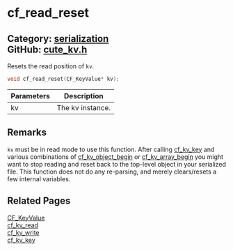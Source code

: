 # cf_read_reset

Category: [serialization](https://github.com/RandyGaul/cute_framework/blob/master/docs/api_reference?id=serialization)  
GitHub: [cute_kv.h](https://github.com/RandyGaul/cute_framework/blob/master/include/cute_kv.h)  
---

Resets the read position of `kv`.

```cpp
void cf_read_reset(CF_KeyValue* kv);
```

Parameters | Description
--- | ---
kv | The kv instance.

## Remarks

`kv` must be in read mode to use this function. After calling [cf_kv_key](https://github.com/RandyGaul/cute_framework/blob/master/docs/serialization/cf_kv_key.md) and various combinations of [cf_kv_object_begin](https://github.com/RandyGaul/cute_framework/blob/master/docs/serialization/cf_kv_object_begin.md)
or [cf_kv_array_begin](https://github.com/RandyGaul/cute_framework/blob/master/docs/serialization/cf_kv_array_begin.md) you might want to stop reading and reset back to the top-level object in your serialized file. This
function does not do any re-parsing, and merely clears/resets a few internal variables.

## Related Pages

[CF_KeyValue](https://github.com/RandyGaul/cute_framework/blob/master/docs/serialization/cf_keyvalue.md)  
[cf_kv_read](https://github.com/RandyGaul/cute_framework/blob/master/docs/serialization/cf_kv_read.md)  
[cf_kv_write](https://github.com/RandyGaul/cute_framework/blob/master/docs/serialization/cf_kv_write.md)  
[cf_kv_key](https://github.com/RandyGaul/cute_framework/blob/master/docs/serialization/cf_kv_key.md)  
